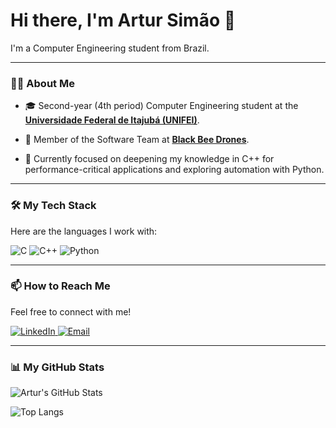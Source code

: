 # Hi there, I'm Artur Simão 👋

I'm a Computer Engineering student from Brazil.

---

### 👨‍💻 About Me

* 🎓 Second-year (4th period) Computer Engineering student at the **[Universidade Federal de Itajubá (UNIFEI)](https://unifei.edu.br/)**.

* 🐝 Member of the Software Team at **[Black Bee Drones](https://github.com/Black-Bee-Drones)**.

* 🚀 Currently focused on deepening my knowledge in C++ for performance-critical applications and exploring automation with Python.

---

### 🛠️ My Tech Stack

Here are the languages I work with:

![C](https://img.shields.io/badge/C-A8B9CC?style=for-the-badge&logo=c&logoColor=white)
![C++](https://img.shields.io/badge/C%2B%2B-00599C?style=for-the-badge&logo=c%2B%2B&logoColor=white)
![Python](https://img.shields.io/badge/Python-3776AB?style=for-the-badge&logo=python&logoColor=white)

---

### 📫 How to Reach Me

Feel free to connect with me!

<a href="YOUR_LINKEDIN_PROFILE_URL" target="_blank">
  <img src="https://img.shields.io/badge/LinkedIn-0077B5?style=for-the-badge&logo=linkedin&logoColor=white" alt="LinkedIn">
</a>
<a href="mailto:arturgsimao@gmail.com" target="_blank">
  <img src="https://img.shields.io/badge/Email-D14836?style=for-the-badge&logo=gmail&logoColor=white" alt="Email">
</a>

---

### 📊 My GitHub Stats

![Artur's GitHub Stats](https://github-readme-stats.vercel.app/api?username=12FlyBreads&show_icons=true&theme=tokyonight&hide_border=true&include_all_commits=true&count_private=true)

![Top Langs](https://github-readme-stats.vercel.app/api/top-langs/?username=12FlyBreads&layout=compact&theme=tokyonight&hide_border=true)
